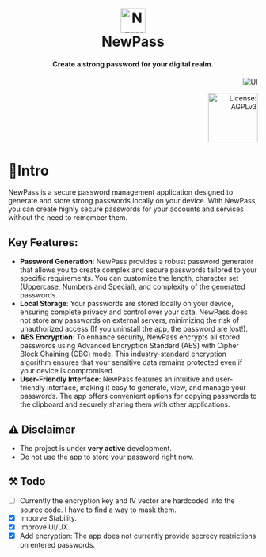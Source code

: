 <div align="center">
  <p>
    <h1>
      <a href="https://github.com/6eero/NewPass">
        <img src="https://github.com/6eero/NewPass/assets/114809573/6d03c7db-c705-42dc-ae4c-1fd0e47ceb15" width="50" title="NewPass" />
      </a>
      <br />
      NewPass
    </h1>
    <h4>Create a strong password for your digital realm.</h4>
    <h4></h4>
  </p>
  <p>
  </p>
</div>

<p align="right">
   <img src="https://github.com/6eero/NewPass/assets/114809573/e2a2d540-7f07-4889-bccd-1924a99e5ade" title="UI">
</p>

<p align="right">
  <a href="https://opensource.org/license/agpl-v3"><img src="https://img.shields.io/badge/License-AGPL_v3-blue.svg?color=FEED55&style=for-the-badge&label=License&logoColor=0F1511&labelColor=ececec" alt="License: AGPLv3" width="100"></a>
</p>



# 📍Intro
NewPass is a secure password management application designed to generate and store strong passwords locally on your device. With NewPass, you can create highly secure passwords for your accounts and services without the need to remember them.


## Key Features:
- **Password Generation**: NewPass provides a robust password generator that allows you to create complex and secure passwords tailored to your specific requirements. You can customize the length, character set (Uppercase, Numbers and Special), and complexity of the generated passwords.
- **Local Storage**: Your passwords are stored locally on your device, ensuring complete privacy and control over your data. NewPass does not store any passwords on external servers, minimizing the risk of unauthorized access (If you uninstall the app, the password are lost!).
- **AES Encryption**: To enhance security, NewPass encrypts all stored passwords using Advanced Encryption Standard (AES) with Cipher Block Chaining (CBC) mode. This industry-standard encryption algorithm ensures that your sensitive data remains protected even if your device is compromised.
- **User-Friendly Interface**: NewPass features an intuitive and user-friendly interface, making it easy to generate, view, and manage your passwords. The app offers convenient options for copying passwords to the clipboard and securely sharing them with other applications.


## ⚠️ Disclaimer
- The project is under **very active** development.
- Do not use the app to store your password right now.
  

## ⚒️ Todo
- [ ] Currently the encryption key and IV vector are hardcoded into the source code. I have to find a way to mask them.
- [x] Imporve Stability.
- [x] Improve UI/UX.
- [x] Add encryption: The app does not currently provide secrecy restrictions on entered passwords.
